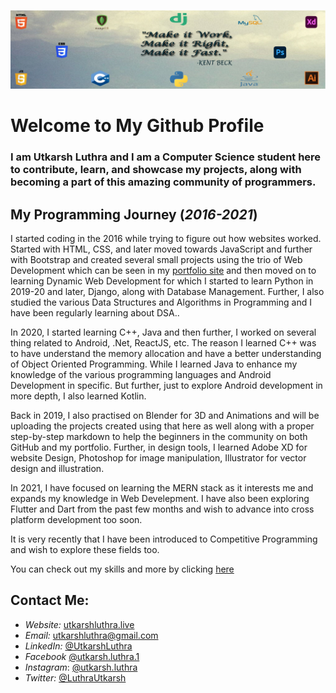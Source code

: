 ![Cover](/CoverPhoto.png)
# Welcome to My Github Profile

### I am Utkarsh Luthra and I am a Computer Science student here to contribute, learn, and showcase my projects, along with becoming a part of this amazing community of programmers.

## My Programming Journey (_2016-2021_)

I started coding in the 2016 while trying to figure out how websites worked. Started with HTML, CSS, and later moved towards JavaScript and further with Bootstrap and created several small projects using the trio of Web Development which can be seen in my [portfolio site](https://utkarshluthra.live) and then moved on to learning Dynamic Web Development for which I started to learn Python in 2019-20 and later, Django, along with Database Management. Further, I also studied the various Data Structures and Algorithms in Programming and I have been regularly learning about DSA..

In 2020, I started learning C++, Java and then further, I worked on several thing related to Android, .Net, ReactJS, etc. The reason I learned C++ was to have understand the memory allocation and have a better understanding of Object Oriented Programming. While I learned Java to enhance my knowledge of the various programming languages and Android Development in specific. But further, just to explore Android development in more depth, I also learned Kotlin.

Back in 2019, I also practised on Blender for 3D and Animations and will be uploading the projects created using that here as well along with a proper step-by-step markdown to help the beginners in the community on both GitHub and my portfolio. Further, in design tools, I learned Adobe XD for website Design, Photoshop for image manipulation, Illustrator for vector design and illustration.

In 2021, I have focused on learning the MERN stack as it interests me and expands my knowledge in Web Develepment. I have also been exploring Flutter and Dart from the past few months and wish to advance into cross platform development too soon.

It is very recently that I have been introduced to Competitive Programming and wish to explore these fields too.

You can check out my skills and more by clicking [here](httsp://utkarshluthra.live/About.html#Skills)
## Contact Me:
* *Website:*    [utkarshluthra.live](https://utkarshluthra.live)
* *Email:*      [utkarshluthra@gmail.com](mailto:utkarshluthra@gmail.com)
* *LinkedIn:*   [@UtkarshLuthra](https://www.linkedin.com/in/utkarshluthra)
* *Facebook*    [@utkarsh.luthra.1](https://www.facebook.com/utkarsh.luthra.1)
* *Instagram*:  [@utkarsh.luthra](https://www.instagram.com/utkarsh.luthra)
* *Twitter:*    [@LuthraUtkarsh](https://www.twitter.com/LuthraUtkarsh)
